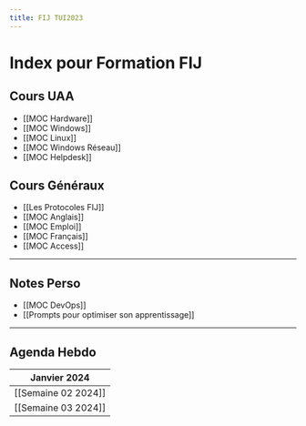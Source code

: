 ```yaml
---
title: FIJ TUI2023
---
```

# Index pour Formation FIJ
## Cours UAA
- [[MOC Hardware]]
- [[MOC Windows]]
- [[MOC Linux]]
- [[MOC Windows Réseau]]
- [[MOC Helpdesk]]
## Cours Généraux
- [[Les Protocoles FIJ]]
- [[MOC Anglais]]
- [[MOC Emploi]] 
- [[MOC Français]] 
- [[MOC Access]] 

---
## Notes Perso

- [[MOC DevOps]]
- [[Prompts pour optimiser son apprentissage]]

---
## Agenda Hebdo

| **Janvier 2024** |
| ---- |
| [[Semaine 02 2024]] |
| [[Semaine 03 2024]] |
